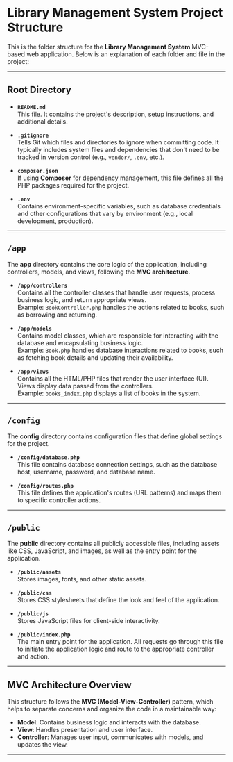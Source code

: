 # Library Management System Project Structure

This is the folder structure for the **Library Management System** MVC-based web application. Below is an explanation of each folder and file in the project:

---

## **Root Directory**
- **`README.md`**  
  This file. It contains the project's description, setup instructions, and additional details.
  
- **`.gitignore`**  
  Tells Git which files and directories to ignore when committing code. It typically includes system files and dependencies that don't need to be tracked in version control (e.g., `vendor/`, `.env`, etc.).

- **`composer.json`**  
  If using **Composer** for dependency management, this file defines all the PHP packages required for the project.

- **`.env`**  
  Contains environment-specific variables, such as database credentials and other configurations that vary by environment (e.g., local development, production).

---

## **`/app`**
The **app** directory contains the core logic of the application, including controllers, models, and views, following the **MVC architecture**.

- **`/app/controllers`**  
  Contains all the controller classes that handle user requests, process business logic, and return appropriate views.  
  Example: `BookController.php` handles the actions related to books, such as borrowing and returning.

- **`/app/models`**  
  Contains model classes, which are responsible for interacting with the database and encapsulating business logic.  
  Example: `Book.php` handles database interactions related to books, such as fetching book details and updating their availability.

- **`/app/views`**  
  Contains all the HTML/PHP files that render the user interface (UI). Views display data passed from the controllers.  
  Example: `books_index.php` displays a list of books in the system.

---

## **`/config`**
The **config** directory contains configuration files that define global settings for the project.

- **`/config/database.php`**  
  This file contains database connection settings, such as the database host, username, password, and database name.

- **`/config/routes.php`**  
  This file defines the application's routes (URL patterns) and maps them to specific controller actions.

---

## **`/public`**
The **public** directory contains all publicly accessible files, including assets like CSS, JavaScript, and images, as well as the entry point for the application.

- **`/public/assets`**  
  Stores images, fonts, and other static assets.

- **`/public/css`**  
  Stores CSS stylesheets that define the look and feel of the application.

- **`/public/js`**  
  Stores JavaScript files for client-side interactivity.

- **`/public/index.php`**  
  The main entry point for the application. All requests go through this file to initiate the application logic and route to the appropriate controller and action.

---

## **MVC Architecture Overview**
This structure follows the **MVC (Model-View-Controller)** pattern, which helps to separate concerns and organize the code in a maintainable way:

- **Model**: Contains business logic and interacts with the database.
- **View**: Handles presentation and user interface.
- **Controller**: Manages user input, communicates with models, and updates the view.

---